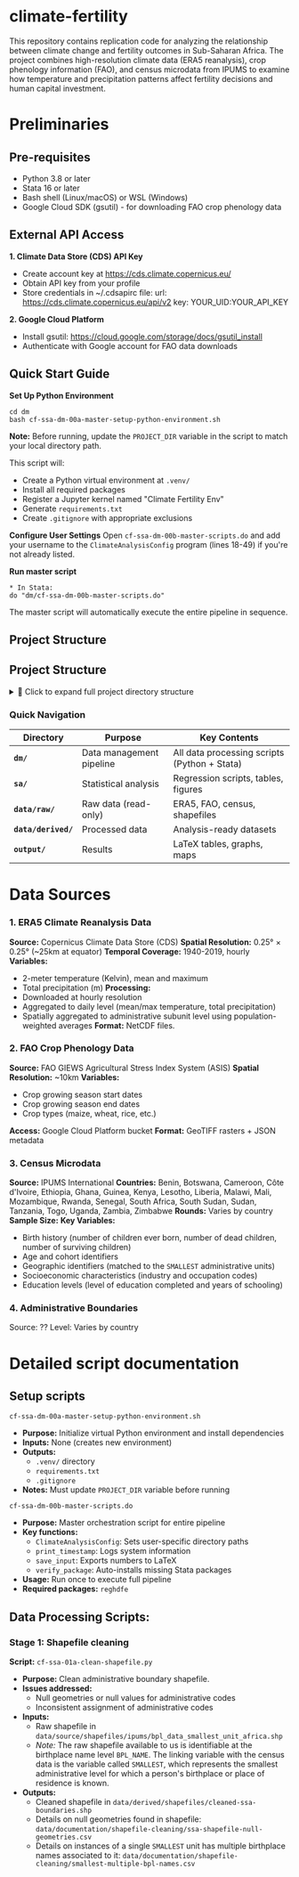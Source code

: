 # climate-fertility

This repository contains replication code for analyzing the relationship between climate change and fertility outcomes in Sub-Saharan Africa. The project combines high-resolution climate data (ERA5 reanalysis), crop phenology information (FAO), and census microdata from IPUMS to examine how temperature and precipitation patterns affect fertility decisions and human capital investment.

# Preliminaries
## Pre-requisites
- Python 3.8 or later
- Stata 16 or later
- Bash shell (Linux/macOS) or WSL (Windows)
- Google Cloud SDK (gsutil) - for downloading FAO crop phenology data

## External API Access
**1. Climate Data Store (CDS) API Key**
- Create account key at https://cds.climate.copernicus.eu/
- Obtain API key from your profile
- Store credentials in ~/.cdsapirc file:
      url: https://cds.climate.copernicus.eu/api/v2
       key: YOUR_UID:YOUR_API_KEY

**2. Google Cloud Platform**
- Install gsutil: https://cloud.google.com/storage/docs/gsutil_install
- Authenticate with Google account for FAO data downloads

## Quick Start Guide
**Set Up Python Environment**
```
cd dm
bash cf-ssa-dm-00a-master-setup-python-environment.sh
```
**Note:** Before running, update the `PROJECT_DIR` variable in the script to match your local directory path.

This script will:
- Create a Python virtual environment at `.venv/`
- Install all required packages
- Register a Jupyter kernel named "Climate Fertility Env"
- Generate `requirements.txt`
- Create `.gitignore` with appropriate exclusions


**Configure User Settings**
Open `cf-ssa-dm-00b-master-scripts.do` and add your username to the `ClimateAnalysisConfig` program (lines 18-49) if you're not already listed.

**Run master script**
```
* In Stata:
do "dm/cf-ssa-dm-00b-master-scripts.do"
```
The master script will automatically execute the entire pipeline in sequence.


## Project Structure 
## Project Structure

<details>
<summary>📁 Click to expand full project directory structure</summary>

```
Climate_Change_and_Fertility_in_SSA/
│
├── dm/                                    # Data management scripts
│   ├── cf-ssa-dm-00a-master-setup-python-environment.sh
│   ├── cf-ssa-dm-00b-master-scripts.do   # Master orchestration script
│   │
│   ├── cf-ssa-01a-clean-shapefile.py     # Shapefile cleaning
│   │
│   ├── cf-ssa-02a-era-cdsapi-climate-data-download.py
│   ├── cf-ssa-02b-era-create-country-data.py
│   ├── cf-ssa-02c-era-create-subunit-day-data.py
│   ├── cf-ssa-dm-02d-era-clean-subunit-day.do
│   │
│   ├── cf-ssa-03a-fao-download-crop-phenology-data.do
│   ├── cf-ssa-03b-crop-phenology-processing.py
│   │
│   ├── cf-ssa-dm-04a-create-country-censusyear-mapping.do
│   ├── cf-ssa-dm-04b-generate-cohort-year-pairs.do
│   ├── cf-ssa-dm-04c-generate-precipitation-variables.do
│   ├── cf-ssa-dm-04d-generate-temperature-variables.do
│   │
│   ├── cf-ssa-dm-05a-census-women-genvar.do
│   ├── cf-ssa-dm-05b-census-children-genvar.do
│   │
│   ├── cf-ssa-dm-06a-merge-setup.do
│   ├── cf-ssa-dm-06b-merge-implementation.do
│   │
│   ├── logs/                              # Execution logs
│   └── requirements.txt                   # Python package versions
│
├── sa/                                    # Statistical analysis scripts
│   └── [analysis scripts]
│
├── data/
│   ├── source/
│   │   ├── era/                          # Raw ERA5 climate data (NetCDF)
│   │   ├── fao/                          # FAO crop phenology rasters
│   │   ├── census/                       # Census microdata
│   │   └── shapefiles/                   # Administrative boundary shapefiles
│   │
│   └── derived/
│       ├── era/                          # Processed climate data
│       ├── census/                       # Cleaned census data
│       ├── cohort_weather/               # Cohort-level weather variables
│       └── analysis/                     # Final merged datasets
│
└── output/                               # Tables and figures
    └── [LaTeX tables, graphs]
```

</details>

### Quick Navigation

| Directory | Purpose | Key Contents |
|-----------|---------|--------------|
| **`dm/`** | Data management pipeline | All data processing scripts (Python + Stata) |
| **`sa/`** | Statistical analysis | Regression scripts, tables, figures |
| **`data/raw/`** | Raw data (read-only) | ERA5, FAO, census, shapefiles |
| **`data/derived/`** | Processed data | Analysis-ready datasets |
| **`output/`** | Results | LaTeX tables, graphs, maps |


# Data Sources
### 1. ERA5 Climate Reanalysis Data
**Source:** Copernicus Climate Data Store (CDS)
**Spatial Resolution:** 0.25° × 0.25° (~25km at equator)
**Temporal Coverage:** 1940-2019, hourly
**Variables:**
- 2-meter temperature (Kelvin), mean and maximum
- Total precipitation (m)
**Processing:**
- Downloaded at hourly resolution
- Aggregated to daily level (mean/max temperature, total precipitation)
- Spatially aggregated to administrative subunit level using population-weighted averages
**Format:** NetCDF files.

### 2. FAO Crop Phenology Data
**Source:** FAO GIEWS Agricultural Stress Index System (ASIS)
**Spatial Resolution:** ~10km
**Variables:**
- Crop growing season start dates
- Crop growing season end dates
- Crop types (maize, wheat, rice, etc.)

**Access:** Google Cloud Platform bucket
**Format:** GeoTIFF rasters + JSON metadata

### 3. Census Microdata
**Source:** IPUMS International
**Countries:** Benin, Botswana, Cameroon, Côte d'Ivoire, Ethiopia, Ghana, Guinea, Kenya, Lesotho, Liberia, Malawi, Mali, Mozambique, Rwanda, Senegal, South Africa, South Sudan, Sudan, Tanzania, Togo, Uganda, Zambia, Zimbabwe
**Rounds:** Varies by country
**Sample Size:** 
**Key Variables:**
- Birth history (number of children ever born, number of dead children, number of surviving children)
- Age and cohort identifiers
- Geographic identifiers (matched to the `SMALLEST` administrative units)
- Socioeconomic characteristics (industry and occupation codes)
- Education levels (level of education completed and years of schooling)

### 4. Administrative Boundaries
Source: ??
Level: Varies by country


# Detailed script documentation
## Setup scripts
`cf-ssa-dm-00a-master-setup-python-environment.sh`
- **Purpose:** Initialize virtual Python environment and install dependencies
- **Inputs:** None (creates new environment)
- **Outputs:**
  - `.venv/` directory
  - `requirements.txt`
  - `.gitignore`
- **Notes:** Must update `PROJECT_DIR` variable before running

`cf-ssa-dm-00b-master-scripts.do`
- **Purpose:** Master orchestration script for entire pipeline
- **Key functions:**
  - `ClimateAnalysisConfig`: Sets user-specific directory paths
  - `print_timestamp`: Logs system information
  - `save_input`: Exports numbers to LaTeX
  - `verify_package`: Auto-installs missing Stata packages
- **Usage:** Run once to execute full pipeline
- **Required packages:** `reghdfe`

## Data Processing Scripts:
### Stage 1: Shapefile cleaning 
**Script:** `cf-ssa-01a-clean-shapefile.py`
- **Purpose:** Clean administrative boundary shapefile. 
- **Issues addressed:**
  - Null geometries or null values for administrative codes
  - Inconsistent assignment of administrative codes
- **Inputs:**
  - Raw shapefile in `data/source/shapefiles/ipums/bpl_data_smallest_unit_africa.shp`
  - _Note:_ The raw shapefile available to us is identifiable at the birthplace name level `BPL_NAME`. The linking variable with the census data is the variable called `SMALLEST`, which represents the smallest administrative level for which a person's birthplace or place of residence is known. 
- **Outputs:**
  - Cleaned shapefile in `data/derived/shapefiles/cleaned-ssa-boundaries.shp`
  - Details on null geometries found in shapefile: `data/documentation/shapefile-cleaning/ssa-shapefile-null-geometries.csv`
  - Details on instances of a single `SMALLEST` unit has multiple birthplace names associated to it: `data/documentation/shapefile-cleaning/smallest-multiple-bpl-names.csv`
 




